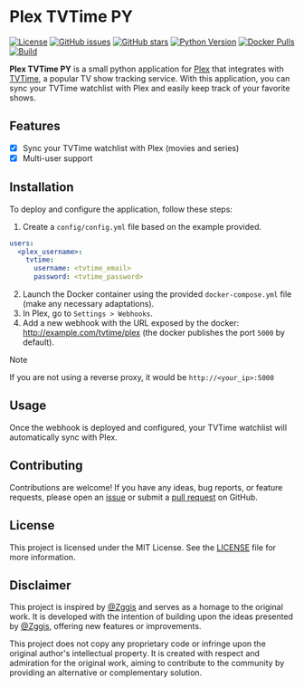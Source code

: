 # Plex TVTime PY

[![License](https://img.shields.io/badge/license-MIT-blue.svg)](https://github.com/0xsysr3ll/plex-tvtime-py/blob/main/LICENSE)
[![GitHub issues](https://img.shields.io/github/issues/0xsysr3ll/plex-tvtime-py)](https://github.com/0xsysr3ll/plex-tvtime-py/issues)
[![GitHub stars](https://img.shields.io/github/stars/0xsysr3ll/plex-tvtime-py)](https://github.com/0xsysr3ll/plex-tvtime-py/stargazers)
[![Python Version](https://img.shields.io/badge/python-3.13-blue)](https://www.python.org/downloads/)
[![Docker Pulls](https://img.shields.io/docker/pulls/0xsysr3ll/plex-tvtime-py)](https://hub.docker.com/r/0xsysr3ll/plex-tvtime-py)
[![Build](https://github.com/0xSysR3ll/plex-tvtime-py/actions/workflows/docker.yml/badge.svg?branch=main)](https://github.com/0xSysR3ll/plex-tvtime-py/actions/workflows/ci.yml)


**Plex TVTime PY** is a small python application for [Plex](https://plex.tv) that integrates with [TVTime](https://www.tvtime.com), a popular TV show tracking service.
With this application, you can sync your TVTime watchlist with Plex and easily keep track of your favorite shows.

## Features

- [x] Sync your TVTime watchlist with Plex (movies and series)
- [x] Multi-user support

## Installation

To deploy and configure the application, follow these steps:

1. Create a `config/config.yml` file based on the example provided.
```yml
users:
  <plex_username>:
    tvtime:
      username: <tvtime_email>
      password: <tvtime_password>
```
2. Launch the Docker container using the provided `docker-compose.yml` file (make any necessary adaptations).
3. In Plex, go to `Settings > Webhooks`.
4. Add a new webhook with the URL exposed by the docker: http://example.com/tvtime/plex (the docker publishes the port `5000` by default).
> [!NOTE]
> If you are not using a reverse proxy, it would be `http://<your_ip>:5000`

## Usage

Once the webhook is deployed and configured, your TVTime watchlist will automatically sync with Plex.

## Contributing

Contributions are welcome! If you have any ideas, bug reports, or feature requests, please open an [issue](https://github.com/0xSysR3ll/plex-tvtime-py/issues) or submit a [pull request](https://github.com/0xSysR3ll/plex-tvtime-py/pulls) on GitHub.

## License

This project is licensed under the MIT License. See the [LICENSE](LICENSE) file for more information.

## Disclaimer

This project is inspired by [@Zggis](https://github.com/Zggis/plex-tvtime) and serves as a homage to the original work.
It is developed with the intention of building upon the ideas presented by [@Zggis](https://github.com/Zggis/plex-tvtime), offering new features or improvements.

This project does not copy any proprietary code or infringe upon the original author's intellectual property.
It is created with respect and admiration for the original work, aiming to contribute to the community by providing an alternative or complementary solution.
